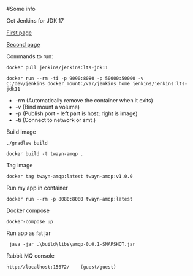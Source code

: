 #Some info

Get Jenkins for JDK 17

[First page](https://www.jenkins.io/blog/2022/03/21/java17-preview-availability/)

[Second page](https://www.jenkins.io/doc/administration/requirements/jenkins-on-java-17/)

Commands to run:
```
docker pull jenkins/jenkins:lts-jdk11
```

```
docker run --rm -ti -p 9090:8080 -p 50000:50000 -v C:/dev/jenkins_docker_mount:/var/jenkins_home jenkins/jenkins:lts-jdk11
```
- -rm (Automatically remove the container when it exits)
- -v (Bind mount a volume)
- -p (Publish port - left part is host; right is image)
- -ti (Connect to network or smt.)

Build image
```
./gradlew build 
```

```
docker build -t twayn-amqp . 
```

Tag image
```
docker tag twayn-amqp:latest twayn-amqp:v1.0.0
```

Run my app in container
```
docker run --rm -p 8080:8080 twayn-amqp:latest
```

Docker compose
```
docker-compose up
```

Run app as fat jar
```
 java -jar .\build\libs\amqp-0.0.1-SNAPSHOT.jar
```

Rabbit MQ console
```
http://localhost:15672/    (guest/guest)
```
